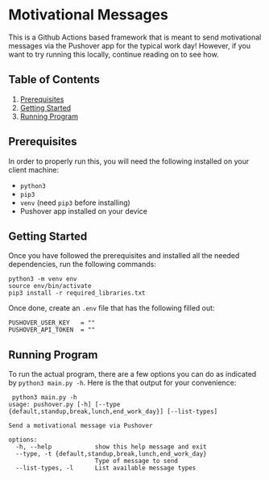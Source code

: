 # Motivational Messages
This is a Github Actions based framework that is meant to send motivational messages via the Pushover app for the typical work day! However, if you want to try running this locally, continue reading on to see how.

## Table of Contents
1. [Prerequisites](#Prerequisites)
2. [Getting Started](#Getting-Started)
3. [Running Program](#Running-Program)

## Prerequisites
In order to properly run this, you will need the following installed on your client machine:

- `python3`
- `pip3`
- `venv` (need `pip3` before installing)
- Pushover app installed on your device

## Getting Started
Once you have followed the prerequisites and installed all the needed dependencies, run the following commands:

```
python3 -m venv env
source env/bin/activate
pip3 install -r required_libraries.txt
```

Once done, create an `.env` file that has the following filled out:

```
PUSHOVER_USER_KEY   = ""
PUSHOVER_API_TOKEN  = ""
```

## Running Program
To run the actual program, there are a few options you can do as indicated by `python3 main.py -h`. Here is the that output for your convenience:

```
 python3 main.py -h
usage: pushover.py [-h] [--type {default,standup,break,lunch,end_work_day}] [--list-types]

Send a motivational message via Pushover

options:
  -h, --help            show this help message and exit
  --type, -t {default,standup,break,lunch,end_work_day}
                        Type of message to send
  --list-types, -l      List available message types
```
